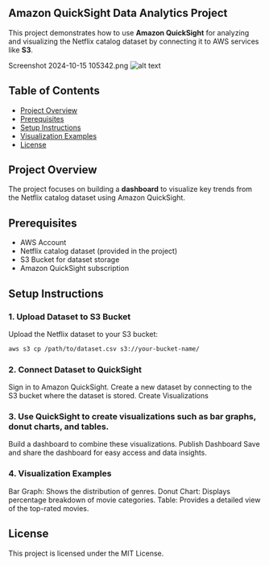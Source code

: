 ## Amazon QuickSight Data Analytics Project

This project demonstrates how to use **Amazon QuickSight** for analyzing and visualizing the Netflix catalog dataset by connecting it to AWS services like **S3**.

Screenshot 2024-10-15 105342.png
![alt text](https://github.com/Poojsru/AWS_QuickSight/blob/main/QuickSightArch.png?raw=true)

## Table of Contents
- [Project Overview](#project-overview)
- [Prerequisites](#prerequisites)
- [Setup Instructions](#setup-instructions)
- [Visualization Examples](#visualization-examples)
- [License](#license)

## Project Overview
The project focuses on building a **dashboard** to visualize key trends from the Netflix catalog dataset using Amazon QuickSight.

## Prerequisites
- AWS Account
- Netflix catalog dataset (provided in the project)
- S3 Bucket for dataset storage
- Amazon QuickSight subscription

## Setup Instructions

### 1. Upload Dataset to S3 Bucket
Upload the Netflix dataset to your S3 bucket:

```bash
aws s3 cp /path/to/dataset.csv s3://your-bucket-name/
```

### 2. Connect Dataset to QuickSight
Sign in to Amazon QuickSight.
Create a new dataset by connecting to the S3 bucket where the dataset is stored.
Create Visualizations

### 3. Use QuickSight to create visualizations such as bar graphs, donut charts, and tables.
Build a dashboard to combine these visualizations.
Publish Dashboard
Save and share the dashboard for easy access and data insights.

### 4. Visualization Examples
Bar Graph: Shows the distribution of genres.
Donut Chart: Displays percentage breakdown of movie categories.
Table: Provides a detailed view of the top-rated movies.

## License
This project is licensed under the MIT License.
